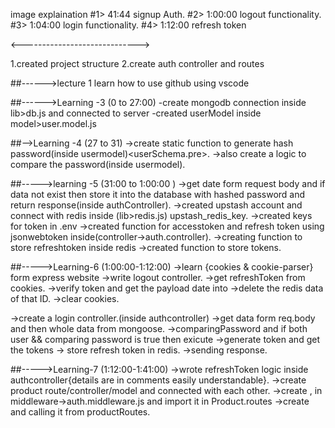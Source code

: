 image explaination
#1> 41:44 signup Auth.
#2> 1:00:00 logout functionality.
#3> 1:04:00 login functionality.
#4> 1:12:00 refresh token

<----------------------------->

1.created project structure 
2.create auth controller and routes

##------>lecture 1
learn how to use github using vscode


##------>Learning -3 (0 to 27:00)
-create mongodb connection inside lib>db.js and connected to server
-created userModel inside model>user.model.js

##-->Learning -4 (27 to 31)
->create static function to generate hash password(inside usermodel)<userSchema.pre>.
->also create a logic to compare the password(inside usermodel)<comparePassword>.


##----->learning -5 (31:00 to 1:00:00 )
->get date form request body <signup>and if data not exist then store it into the database with hashed password and return response(inside authController).
->created upstash account and connect with redis inside (lib>redis.js) upstash_redis_key.
->created keys for token in .env
->created function <generateToken> for accesstoken and refresh token using    jsonwebtoken inside(controller->auth.controller).
->creating function to store refreshtoken inside redis<storeRefreshToken>
->created function <setCookies> to store tokens.


##----->Learning-6 (1:00:00-1:12:00)
->learn {cookies & cookie-parser} form express website
->write logout controller.
->get refreshToken from cookies.
->verify token and get the payload date into <decoded>
->delete the redis data of that ID.
->clear cookies.

->create a login controller.(inside authcontroller)
->get data form req.body and then whole data from mongoose.
->comparingPassword and if both user && comparing password is true then exicute
->generate token and get the tokens<generateToken>
-> <storeRefreshToken> store refresh token in redis.
->sending response.


##----->Learning-7 (1:12:00-1:41:00)
->wrote refreshToken logic inside authcontroller{details are in comments easily understandable}.
->create product route/controller/model and connected with each other.
->create <protectRoute>,<adminRoute> <getAllProducts> in middleware->auth.middleware.js and import it in Product.routes
->create <getFeaturedProducts> and calling it from productRoutes.
